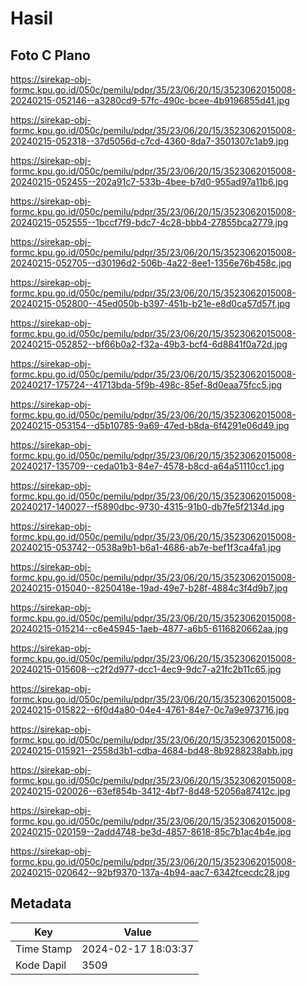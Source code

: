 # Hasil

## Foto C Plano

https://sirekap-obj-formc.kpu.go.id/050c/pemilu/pdpr/35/23/06/20/15/3523062015008-20240215-052146--a3280cd9-57fc-490c-bcee-4b9196855d41.jpg

https://sirekap-obj-formc.kpu.go.id/050c/pemilu/pdpr/35/23/06/20/15/3523062015008-20240215-052318--37d5056d-c7cd-4360-8da7-3501307c1ab9.jpg

https://sirekap-obj-formc.kpu.go.id/050c/pemilu/pdpr/35/23/06/20/15/3523062015008-20240215-052455--202a91c7-533b-4bee-b7d0-955ad97a11b6.jpg

https://sirekap-obj-formc.kpu.go.id/050c/pemilu/pdpr/35/23/06/20/15/3523062015008-20240215-052555--1bccf7f9-bdc7-4c28-bbb4-27855bca2779.jpg

https://sirekap-obj-formc.kpu.go.id/050c/pemilu/pdpr/35/23/06/20/15/3523062015008-20240215-052705--d30196d2-506b-4a22-8ee1-1356e76b458c.jpg

https://sirekap-obj-formc.kpu.go.id/050c/pemilu/pdpr/35/23/06/20/15/3523062015008-20240215-052800--45ed050b-b397-451b-b21e-e8d0ca57d57f.jpg

https://sirekap-obj-formc.kpu.go.id/050c/pemilu/pdpr/35/23/06/20/15/3523062015008-20240215-052852--bf66b0a2-f32a-49b3-bcf4-6d8841f0a72d.jpg

https://sirekap-obj-formc.kpu.go.id/050c/pemilu/pdpr/35/23/06/20/15/3523062015008-20240217-175724--41713bda-5f9b-498c-85ef-8d0eaa75fcc5.jpg

https://sirekap-obj-formc.kpu.go.id/050c/pemilu/pdpr/35/23/06/20/15/3523062015008-20240215-053154--d5b10785-9a69-47ed-b8da-6f4291e06d49.jpg

https://sirekap-obj-formc.kpu.go.id/050c/pemilu/pdpr/35/23/06/20/15/3523062015008-20240217-135709--ceda01b3-84e7-4578-b8cd-a64a51110cc1.jpg

https://sirekap-obj-formc.kpu.go.id/050c/pemilu/pdpr/35/23/06/20/15/3523062015008-20240217-140027--f5890dbc-9730-4315-91b0-db7fe5f2134d.jpg

https://sirekap-obj-formc.kpu.go.id/050c/pemilu/pdpr/35/23/06/20/15/3523062015008-20240215-053742--0538a9b1-b6a1-4686-ab7e-bef1f3ca4fa1.jpg

https://sirekap-obj-formc.kpu.go.id/050c/pemilu/pdpr/35/23/06/20/15/3523062015008-20240215-015040--8250418e-19ad-49e7-b28f-4884c3f4d9b7.jpg

https://sirekap-obj-formc.kpu.go.id/050c/pemilu/pdpr/35/23/06/20/15/3523062015008-20240215-015214--c6e45945-1aeb-4877-a6b5-6116820662aa.jpg

https://sirekap-obj-formc.kpu.go.id/050c/pemilu/pdpr/35/23/06/20/15/3523062015008-20240215-015608--c2f2d977-dcc1-4ec9-9dc7-a21fc2b11c65.jpg

https://sirekap-obj-formc.kpu.go.id/050c/pemilu/pdpr/35/23/06/20/15/3523062015008-20240215-015822--6f0d4a80-04e4-4761-84e7-0c7a9e973716.jpg

https://sirekap-obj-formc.kpu.go.id/050c/pemilu/pdpr/35/23/06/20/15/3523062015008-20240215-015921--2558d3b1-cdba-4684-bd48-8b9288238abb.jpg

https://sirekap-obj-formc.kpu.go.id/050c/pemilu/pdpr/35/23/06/20/15/3523062015008-20240215-020026--63ef854b-3412-4bf7-8d48-52056a87412c.jpg

https://sirekap-obj-formc.kpu.go.id/050c/pemilu/pdpr/35/23/06/20/15/3523062015008-20240215-020159--2add4748-be3d-4857-8618-85c7b1ac4b4e.jpg

https://sirekap-obj-formc.kpu.go.id/050c/pemilu/pdpr/35/23/06/20/15/3523062015008-20240215-020642--92bf9370-137a-4b94-aac7-6342fcecdc28.jpg


## Metadata

| Key        | Value               |
| ---------- | ------------------- |
| Time Stamp | 2024-02-17 18:03:37 |
| Kode Dapil | 3509                |



